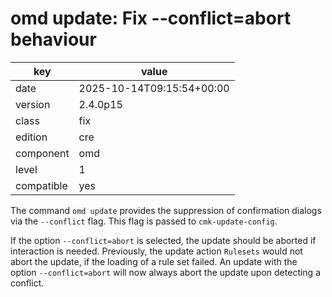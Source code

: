 [//]: # (werk v2)
# omd update: Fix --conflict=abort behaviour

key        | value
---------- | ---
date       | 2025-10-14T09:15:54+00:00
version    | 2.4.0p15
class      | fix
edition    | cre
component  | omd
level      | 1
compatible | yes

The command `omd update` provides the suppression of confirmation dialogs via the `--conflict` flag.
This flag is passed to `cmk-update-config`.

If the option `--conflict=abort` is selected, the update should be aborted if interaction is needed.
Previously, the update action `Rulesets` would not abort the update, if the loading of a rule set failed.
An update with the option `--conflict=abort` will now always abort the update upon detecting a conflict.
